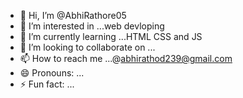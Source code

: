 - 👋 Hi, I’m @AbhiRathore05
- 👀 I’m interested in ...web devloping
- 🌱 I’m currently learning ...HTML CSS and JS
- 💞️ I’m looking to collaborate on ...
- 📫 How to reach me ...@abhirathod239@gmail.com
- 😄 Pronouns: ...
- ⚡ Fun fact: ...

<!---
AbhiRathore05/AbhiRathore05 is a ✨ special ✨ repository because its `README.md` (this file) appears on your GitHub profile.
You can click the Preview link to take a look at your changes.
--->

